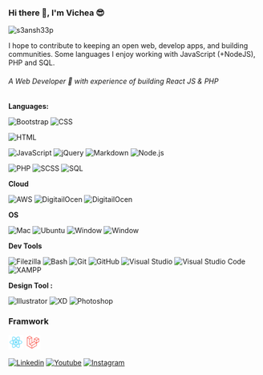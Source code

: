 ### Hi there 👋, I'm Vichea 😎️
<p align="left"> <img src="https://komarev.com/ghpvc/?username=vicheanath&label=Profile%20views&color=0e75b6&style=flat" alt="s3ansh33p" /> </p>

I hope to contribute to keeping an open web, develop apps, and building communities. Some languages I enjoy working with JavaScript (+NodeJS), PHP and SQL.

###### A Web Developer 🚀 with experience of building React JS & PHP


**Languages:**


![Bootstrap](https://img.shields.io/badge/-Bootstrap-05122A?style=flat&logo=bootstrap&logoColor=563D7C)
![CSS](https://img.shields.io/badge/-CSS-05122A?style=flat&logo=CSS3&logoColor=1572B6)


![HTML](https://img.shields.io/badge/-HTML-05122A?style=flat&logo=HTML5)

![JavaScript](https://img.shields.io/badge/-JavaScript-05122A?style=flat&logo=javascript)
![jQuery](https://img.shields.io/badge/-jQuery-05122A?style=flat&logo=jquery&logoColor=0769AD)
![Markdown](https://img.shields.io/badge/-Markdown-05122A?style=flat&logo=markdown)
![Node.js](https://img.shields.io/badge/-Node.js-05122A?style=flat&logo=node.js)

![PHP](https://img.shields.io/badge/-PHP-05122A?style=flat&logo=php&logoColor=777BB4)
![SCSS](https://img.shields.io/badge/-SCSS-05122A?style=flat&logo=sass&logoColor=CC6699)
![SQL](https://img.shields.io/badge/-SQL-05122A?style=flat&logo=mysql&logoColor=4479A1)

**Cloud**

![AWS](https://img.shields.io/badge/-AWS-05122A?style=flat&logo=amazon-aws)
![DigitailOcen](https://img.shields.io/badge/-DigitalOcean-05122A?style=flat&logo=digitalocean&logoColor=#fff)
![DigitailOcen](https://img.shields.io/badge/-firebase-05122A?style=flat&logo=firebase&logoColor=#fff)


**OS**

![Mac](https://img.shields.io/badge/-Mac-05122A?style=flat&logo=apple&logoColor=#fff)
![Ubuntu](https://img.shields.io/badge/-Ubuntu-05122A?style=flat&logo=ubuntu&logoColor=#fff)
![Window](https://img.shields.io/badge/-Windows-05122A?style=flat&logo=windows&logoColor=#fff)
![Window](https://img.shields.io/badge/-CentOS-05122A?style=flat&logo=centos&logoColor=#fff)

**Dev Tools**

![Filezilla](https://img.shields.io/badge/-Filezilla-05122A?style=flat&logo=filezilla&logoColor=BF0000)
![Bash](https://img.shields.io/badge/-Bash-05122A?style=flat&logo=gnu-bash&logoColor=4EAA25)
![Git](https://img.shields.io/badge/-Git-05122A?style=flat&logo=git)
![GitHub](https://img.shields.io/badge/-GitHub-05122A?style=flat&logo=github)
![Visual Studio](https://img.shields.io/badge/-Visual%20Studio-05122A?style=flat&logo=visual-studio&logoColor=5C2D91)
![Visual Studio Code](https://img.shields.io/badge/-Visual%20Studio%20Code-05122A?style=flat&logo=visual-studio-code&logoColor=007ACC)
![XAMPP](https://img.shields.io/badge/-XAMPP-05122A?style=flat&logo=xampp&logoColor=FB7A24)

**Design Tool :**

![Illustrator](https://img.shields.io/badge/-Illustrator-05122A?style=flat&logo=adobe-illustrator)
![XD](https://img.shields.io/badge/-XD-05122A?style=flat&logo=adobe-xd)
![Photoshop](https://img.shields.io/badge/-Photoshop-05122A?style=flat&logo=adobe-photoshop)

### Framwork
<code><img height="30" src="https://raw.githubusercontent.com/github/explore/80688e429a7d4ef2fca1e82350fe8e3517d3494d/topics/react/react.png"></code>
<code><img height="30" src="https://raw.githubusercontent.com/github/explore/80688e429a7d4ef2fca1e82350fe8e3517d3494d/topics/laravel/laravel.png"></code>


  

[![Linkedin](https://img.shields.io/badge/LinkedIn-blue.svg?style=for-the-badge&logo=linkedin)](https://www.linkedin.com/feed/)
[![Youtube](https://img.shields.io/badge/Youtube-red.svg?style=for-the-badge&logo=youtube)](https://www.youtube.com/cheagaming)
[![Instagram](https://img.shields.io/badge/Instagram-gray.svg?style=for-the-badge&logo=instagram)](https://www.instagram.com/vicheanath/)

